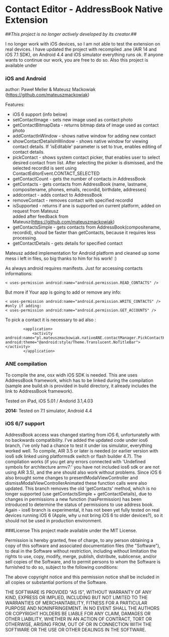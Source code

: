 
# Contact Editor - AddressBook Native Extension
##_This project is no longer actively developed by its creator._##

I no longer work with iOS devices, so I am not able to test the extension on real devices. I have updated the project with recompiled .ane (AIR 14 and iOS 7.1 SDK), on Android 4.4 and iOS simulator everything runs ok. If anyone wants to continue our work, you are free to do so. Also this project is available under


### iOS and Android 
author: Paweł Meller & Mateusz Maćkowiak (https://github.com/mateuszmackowiak)



Features:

* iOS 6 support (info below) 
* setContactImage - sets new image used as contact photo
* getContactBitmapData - returns bitmap data of image used as contact photo
* addContactInWindow - shows native window for adding new contact
* showContactDetailsInWindow - shows native window for viewing contact details. If 'isEditable' parameter is set to true, enables editing of contact details.
* pickContact - shows system contact picker, that enables user to select desired contact from list. After selecting the picker is dismissed, and the selected recordId is sent using ContactEditorEvent.CONTACT_SELECTED 
* getContactCount - gets the number of contacts in AddressBook
* getContacts - gets contacts from AddressBook (name, lastname, compositename, phones, emails, recordid, birthdate, addresses)
* addcontact - adds contact to AddressBook
* removeContact - removes contact with specified recordId
* isSupported - returns if ane is supported on current platform, added on request from Mateusz  
added after feedback from Mateusz(https://github.com/mateuszmackowiak)
* getContactsSimple - gets contacts from AddressBook(compositename, recordid), shoud be faster than getContacts, because it requires less processing.
* getContactDetails - gets details for specified contact

Mateusz added implementation for Android platform and cleaned up some mess i left in files, so big thanks to him for his work! :)

As always android requires manifests. Just for accessing contacts informations:

    < uses-permission android:name="android.permission.READ_CONTACTS" />
  
But more if Your app is going to add or remove any info:

    < uses-permission android:name="android.permission.WRITE_CONTACTS" />
    #only if adding:
    < uses-permission android:name="android.permission.GET_ACCOUNTS" />
    
To pick a contact it is necessary to ad also : 
			
			<application>
				<activity android:name="pl.mateuszmackowiak.nativeANE.contactManager.PickContactHandler" android:theme="@android:style/Theme.Translucent.NoTitleBar"></activity>
			</application>
			
### ANE compilation
To compile the ane, osx widh iOS SDK is needed. This ane uses AddressBook framework, which has to be linked during the compilation (sample ane build.sh is provided in build directory, it already includes the link to AddressBook framework).

Tested on iPad, iOS 5.01 / Andorid 3.1,4.03

**2014:** Tested on 7.1 simulator, Android 4.4

### iOS 6/7 support ###
AddressBook access was changed starting from iOS 6, unfortunatelly with no backwards compatibility. I've added the updated code under ios6 branch, i've only had a chance to test it under ios simulator, everything worked well. To compile, AIR 3.5 or later is needed (or earlier version with ios6 sdk linked using platformsdk switch or flash builder 4.7). The compilation works (if you get any errors connected with 'Undefined symbols for architecture armv7:' you have not included ios6 sdk or are not using AIR 3.5), and the ane should also work without problems. Since iOS 6 also brought some changes to presentModalViewController and dismissModalViewControllerAnimated these function calls were also updated. This branch removes the old 'getContacts' method, which is no longer supported (use getContactsSimple + getContactDetails), due to changes in permissions a new function (hasPermission) has been introduced to determine the status of permissions to use address book. Again - ios6 branch is experimental, it has not been yet fully tested on real devices running iOS 6 (Apple, why u not bring iOS 6 to older devices?), so it should not be used in production environment.

###License
This project made available under the MIT License.

Permission is hereby granted, free of charge, to any person obtaining a copy of this software and associated documentation files (the "Software"), to deal in the Software without restriction, including without limitation the rights to use, copy, modify, merge, publish, distribute, sublicense, and/or sell copies of the Software, and to permit persons to whom the Software is furnished to do so, subject to the following conditions:

The above copyright notice and this permission notice shall be included in all copies or substantial portions of the Software.

THE SOFTWARE IS PROVIDED "AS IS", WITHOUT WARRANTY OF ANY KIND, EXPRESS OR IMPLIED, INCLUDING BUT NOT LIMITED TO THE WARRANTIES OF MERCHANTABILITY, FITNESS FOR A PARTICULAR PURPOSE AND NONINFRINGEMENT. IN NO EVENT SHALL THE AUTHORS OR COPYRIGHT HOLDERS BE LIABLE FOR ANY CLAIM, DAMAGES OR OTHER LIABILITY, WHETHER IN AN ACTION OF CONTRACT, TORT OR OTHERWISE, ARISING FROM, OUT OF OR IN CONNECTION WITH THE SOFTWARE OR THE USE OR OTHER DEALINGS IN THE SOFTWARE.


